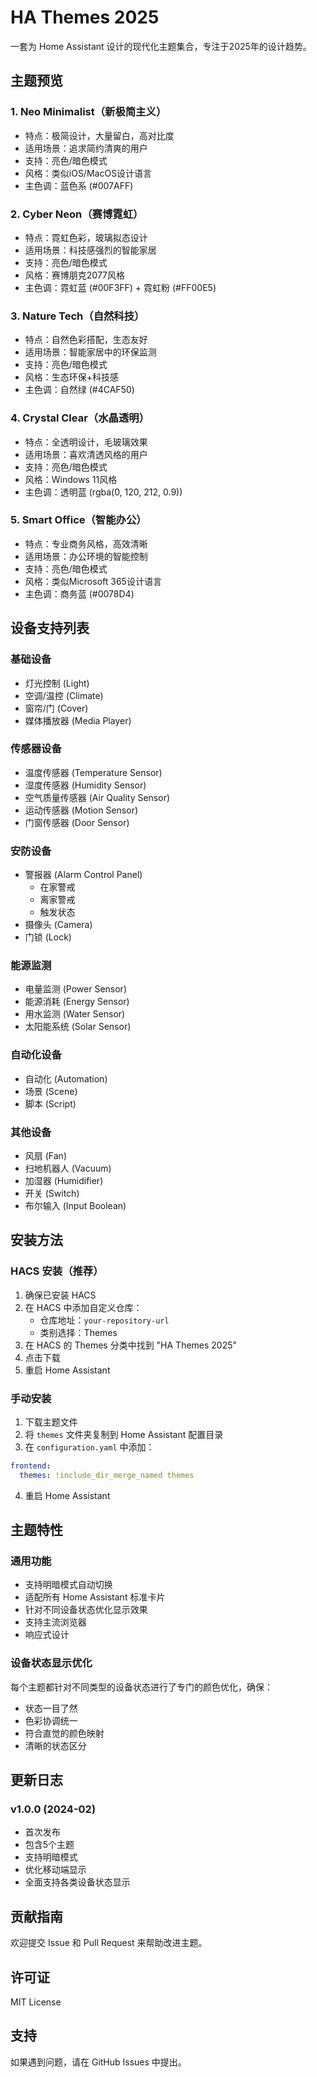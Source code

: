 # HA Themes 2025

一套为 Home Assistant 设计的现代化主题集合，专注于2025年的设计趋势。

## 主题预览

### 1. Neo Minimalist（新极简主义）
- 特点：极简设计，大量留白，高对比度
- 适用场景：追求简约清爽的用户
- 支持：亮色/暗色模式
- 风格：类似iOS/MacOS设计语言
- 主色调：蓝色系 (#007AFF)

### 2. Cyber Neon（赛博霓虹）
- 特点：霓虹色彩，玻璃拟态设计
- 适用场景：科技感强烈的智能家居
- 支持：亮色/暗色模式
- 风格：赛博朋克2077风格
- 主色调：霓虹蓝 (#00F3FF) + 霓虹粉 (#FF00E5)

### 3. Nature Tech（自然科技）
- 特点：自然色彩搭配，生态友好
- 适用场景：智能家居中的环保监测
- 支持：亮色/暗色模式
- 风格：生态环保+科技感
- 主色调：自然绿 (#4CAF50)

### 4. Crystal Clear（水晶透明）
- 特点：全透明设计，毛玻璃效果
- 适用场景：喜欢清透风格的用户
- 支持：亮色/暗色模式
- 风格：Windows 11风格
- 主色调：透明蓝 (rgba(0, 120, 212, 0.9))

### 5. Smart Office（智能办公）
- 特点：专业商务风格，高效清晰
- 适用场景：办公环境的智能控制
- 支持：亮色/暗色模式
- 风格：类似Microsoft 365设计语言
- 主色调：商务蓝 (#0078D4)

## 设备支持列表

### 基础设备
- 灯光控制 (Light)
- 空调/温控 (Climate)
- 窗帘/门 (Cover)
- 媒体播放器 (Media Player)

### 传感器设备
- 温度传感器 (Temperature Sensor)
- 湿度传感器 (Humidity Sensor)
- 空气质量传感器 (Air Quality Sensor)
- 运动传感器 (Motion Sensor)
- 门窗传感器 (Door Sensor)

### 安防设备
- 警报器 (Alarm Control Panel)
  - 在家警戒
  - 离家警戒
  - 触发状态
- 摄像头 (Camera)
- 门锁 (Lock)

### 能源监测
- 电量监测 (Power Sensor)
- 能源消耗 (Energy Sensor)
- 用水监测 (Water Sensor)
- 太阳能系统 (Solar Sensor)

### 自动化设备
- 自动化 (Automation)
- 场景 (Scene)
- 脚本 (Script)

### 其他设备
- 风扇 (Fan)
- 扫地机器人 (Vacuum)
- 加湿器 (Humidifier)
- 开关 (Switch)
- 布尔输入 (Input Boolean)

## 安装方法

### HACS 安装（推荐）
1. 确保已安装 HACS
2. 在 HACS 中添加自定义仓库：
   - 仓库地址：`your-repository-url`
   - 类别选择：Themes
3. 在 HACS 的 Themes 分类中找到 "HA Themes 2025"
4. 点击下载
5. 重启 Home Assistant

### 手动安装
1. 下载主题文件
2. 将 `themes` 文件夹复制到 Home Assistant 配置目录
3. 在 `configuration.yaml` 中添加：
```yaml
frontend:
  themes: !include_dir_merge_named themes
```
4. 重启 Home Assistant

## 主题特性

### 通用功能
- 支持明暗模式自动切换
- 适配所有 Home Assistant 标准卡片
- 针对不同设备状态优化显示效果
- 支持主流浏览器
- 响应式设计

### 设备状态显示优化
每个主题都针对不同类型的设备状态进行了专门的颜色优化，确保：
- 状态一目了然
- 色彩协调统一
- 符合直觉的颜色映射
- 清晰的状态区分

## 更新日志

### v1.0.0 (2024-02)
- 首次发布
- 包含5个主题
- 支持明暗模式
- 优化移动端显示
- 全面支持各类设备状态显示

## 贡献指南

欢迎提交 Issue 和 Pull Request 来帮助改进主题。

## 许可证

MIT License

## 支持

如果遇到问题，请在 GitHub Issues 中提出。 